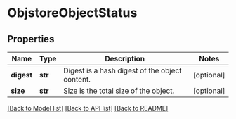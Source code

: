 # ObjstoreObjectStatus

## Properties
Name | Type | Description | Notes
------------ | ------------- | ------------- | -------------
**digest** | **str** | Digest is a hash digest of the object content. | [optional] 
**size** | **str** | Size is the total size of the object. | [optional] 

[[Back to Model list]](../README.md#documentation-for-models) [[Back to API list]](../README.md#documentation-for-api-endpoints) [[Back to README]](../README.md)


